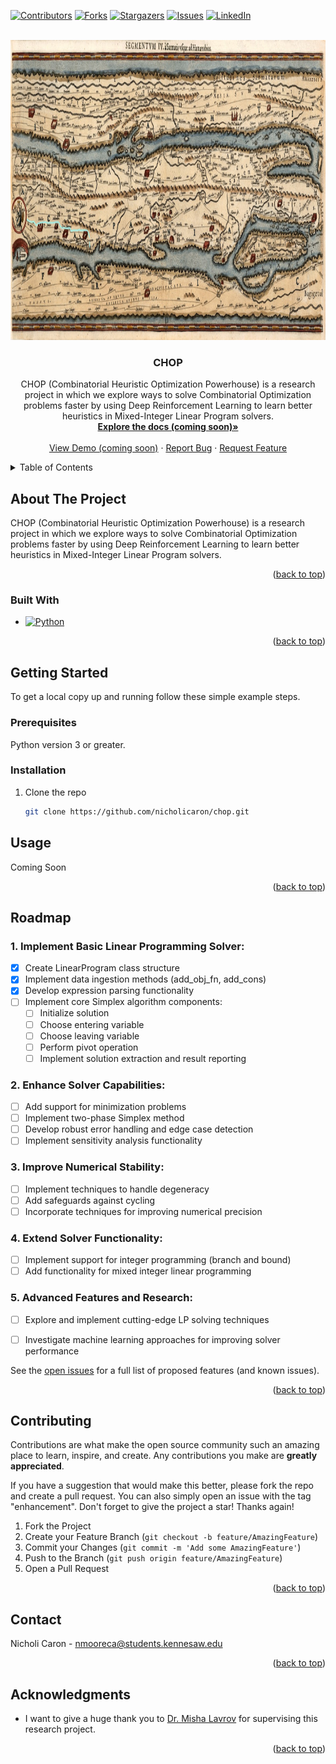 <a name="readme-top"></a>

<!-- PROJECT SHIELDS -->
<!--
*** I'm using markdown "reference style" links for readability.
*** Reference links are enclosed in brackets [ ] instead of parentheses ( ).
*** See the bottom of this document for the declaration of the reference variables
*** for contributors-url, forks-url, etc. This is an optional, concise syntax you may use.
*** https://www.markdownguide.org/basic-syntax/#reference-style-links
-->
[![Contributors][contributors-shield]][contributors-url]
[![Forks][forks-shield]][forks-url]
[![Stargazers][stars-shield]][stars-url]
[![Issues][issues-shield]][issues-url]
[![LinkedIn][linkedin-shield]][linkedin-url]



<!-- PROJECT LOGO -->
<br />
<div align="center">
  <a href="https://github.com/nicholicaron/chop">
    <img src="images/peutinger-table-map-1619.jpg" alt="Tabula Peutingeriana, a first century abstract depiction of roads as a network or graph" width="960" height="480">
  </a>

<h3 align="center">CHOP</h3>

  <p align="center">
CHOP (Combinatorial Heuristic Optimization Powerhouse) is a research project in which we explore ways to solve Combinatorial Optimization problems faster by using Deep Reinforcement Learning to learn better heuristics in Mixed-Integer Linear Program solvers.  
<br />
    <a href="https://github.com/nicholicaron/chop"><strong>Explore the docs (coming soon)»</strong></a>
    <br />
    <br />
    <a href="https://github.com/nicholicaron/chop">View Demo (coming soon)</a>
    ·
    <a href="https://github.com/nicholicaron/chop/issues/new?labels=bug&template=bug-report---.md">Report Bug</a>
    ·
    <a href="https://github.com/nicholicaron/chop/issues/new?labels=enhancement&template=feature-request---.md">Request Feature</a>
  </p>
</div>



<!-- TABLE OF CONTENTS -->
<details>
  <summary>Table of Contents</summary>
  <ol>
    <li>
      <a href="#about-the-project">About The Project</a>
      <ul>
        <li><a href="#built-with">Built With</a></li>
      </ul>
    </li>
    <li>
      <a href="#getting-started">Getting Started</a>
      <ul>
        <li><a href="#prerequisites">Prerequisites</a></li>
        <li><a href="#installation">Installation</a></li>
      </ul>
    </li>
    <li><a href="#usage">Usage</a></li>
    <li><a href="#roadmap">Roadmap</a></li>
    <li><a href="#contributing">Contributing</a></li>
    <li><a href="#contact">Contact</a></li>
    <li><a href="#acknowledgments">Acknowledgments</a></li>
  </ol>
</details>



<!-- ABOUT THE PROJECT -->
## About The Project

CHOP (Combinatorial Heuristic Optimization Powerhouse) is a research project in which we explore ways to solve Combinatorial Optimization problems faster by using Deep Reinforcement Learning to learn better heuristics in Mixed-Integer Linear Program solvers.



<p align="right">(<a href="#readme-top">back to top</a>)</p>



### Built With

* [![Python][python]][python-url]

<p align="right">(<a href="#readme-top">back to top</a>)</p>


<!-- GETTING STARTED -->
## Getting Started

To get a local copy up and running follow these simple example steps.

### Prerequisites

Python version 3 or greater.

### Installation

1. Clone the repo
   ```sh
   git clone https://github.com/nicholicaron/chop.git
   ```
   <!-- USAGE EXAMPLES -->
## Usage

Coming Soon

 <!-- _For more examples, please refer to the [Documentation](https://neumann-labs.com/Robocop)_ -->

<p align="right">(<a href="#readme-top">back to top</a>)</p>



<!-- ROADMAP -->
## Roadmap

### 1. Implement Basic Linear Programming Solver:
  - [x] Create LinearProgram class structure
  - [x] Implement data ingestion methods (add_obj_fn, add_cons)
  - [x] Develop expression parsing functionality
  - [ ] Implement core Simplex algorithm components:
    + [ ] Initialize solution
    + [ ] Choose entering variable
    + [ ] Choose leaving variable
    + [ ] Perform pivot operation
    + [ ] Implement solution extraction and result reporting
### 2. Enhance Solver Capabilities:
  - [ ] Add support for minimization problems
  - [ ] Implement two-phase Simplex method
  - [ ] Develop robust error handling and edge case detection
  - [ ] Implement sensitivity analysis functionality
### 3. Improve Numerical Stability:
  - [ ] Implement techniques to handle degeneracy
  - [ ] Add safeguards against cycling
  - [ ] Incorporate techniques for improving numerical precision
### 4. Extend Solver Functionality:
  - [ ] Implement support for integer programming (branch and bound)
  - [ ] Add functionality for mixed integer linear programming
### 5. Advanced Features and Research:
  - [ ] Explore and implement cutting-edge LP solving techniques
  - [ ] Investigate machine learning approaches for improving solver performance


See the [open issues](https://github.com/nicholicaron/chop/issues) for a full list of proposed features (and known issues).

<p align="right">(<a href="#readme-top">back to top</a>)</p>

<!-- CONTRIBUTING -->
## Contributing

Contributions are what make the open source community such an amazing place to learn, inspire, and create. Any contributions you make are **greatly appreciated**.

If you have a suggestion that would make this better, please fork the repo and create a pull request. You can also simply open an issue with the tag "enhancement".
Don't forget to give the project a star! Thanks again!

1. Fork the Project
2. Create your Feature Branch (`git checkout -b feature/AmazingFeature`)
3. Commit your Changes (`git commit -m 'Add some AmazingFeature'`)
4. Push to the Branch (`git push origin feature/AmazingFeature`)
5. Open a Pull Request

<p align="right">(<a href="#readme-top">back to top</a>)</p>



<!-- LICENSE -->
<!-- ## License -->

<!-- Distributed under the MIT License. See `LICENSE.txt` for more information. -->

<!-- <p align="right">(<a href="#readme-top">back to top</a>)</p> -->





<!-- CONTACT -->
## Contact

Nicholi Caron - nmooreca@students.kennesaw.edu

<p align="right">(<a href="#readme-top">back to top</a>)</p>



<!-- ACKNOWLEDGMENTS -->
## Acknowledgments
* I want to give a huge thank you to [Dr. Misha Lavrov](https://misha.fish/) for supervising this research project.

<p align="right">(<a href="#readme-top">back to top</a>)</p>



<!-- MARKDOWN LINKS & IMAGES -->
<!-- https://www.markdownguide.org/basic-syntax/#reference-style-links -->
[contributors-shield]: https://img.shields.io/github/contributors/nicholicaron/chop.svg?style=for-the-badge
[contributors-url]: https://github.com/nicholicaron/chop/graphs/contributors
[forks-shield]: https://img.shields.io/github/forks/nicholicaron/chop.svg?style=for-the-badge
[forks-url]: https://github.com/nicholicaron/chop/network/members
[stars-shield]: https://img.shields.io/github/stars/nicholicaron/chop.svg?style=for-the-badge
[stars-url]: https://github.com/nicholicaron/chop/stargazers
[issues-shield]: https://img.shields.io/github/issues/nicholicaron/chop.svg?style=for-the-badge
[issues-url]: https://github.com/nicholicaron/chop/issues
[license-shield]: https://img.shields.io/github/license/othneildrew/Best-README-Template.svg?style=for-the-badge 
[licnse-url]: https://github.com/othneildrew/Best-README-Template/blob/master/LICENSE.txt
[linkedin-shield]: https://img.shields.io/badge/-LinkedIn-black.svg?style=for-the-badge&logo=linkedin&colorB=555
[linkedin-url]: https://linkedin.com/in/nicholicaron
[product-screenshot]: images/screenshot.png
[python]: https://img.shields.io/badge/Python-3776AB?style=for-the-badge&logo=python&logoColor=white
[python-url]: https://www.python.org/
